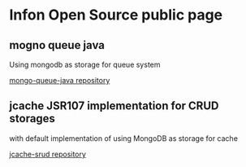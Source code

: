 # Infon Open Source public page

## mogno queue java
Using mongodb as storage for queue system

[mongo-queue-java repository](https://github.com/infon-zed/mongo-queue-java)

## jcache JSR107 implementation for CRUD storages
with default implementation of using MongoDB as storage for cache

[jcache-srud repository](https://github.com/infon-zed/jcache-crud)
